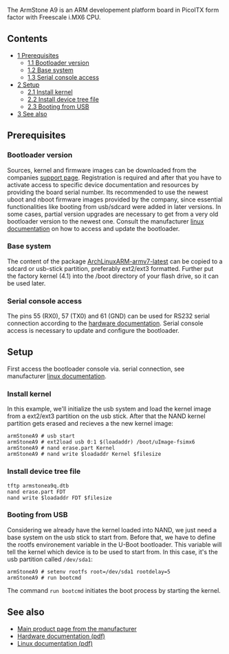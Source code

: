 The ArmStone A9 is an ARM developement platform board in PicoITX form factor with Freescale i.MX6 CPU.

## Contents

*   [1 Prerequisites](#Prerequisites)
    *   [1.1 Bootloader version](#Bootloader_version)
    *   [1.2 Base system](#Base_system)
    *   [1.3 Serial console access](#Serial_console_access)
*   [2 Setup](#Setup)
    *   [2.1 Install kernel](#Install_kernel)
    *   [2.2 Install device tree file](#Install_device_tree_file)
    *   [2.3 Booting from USB](#Booting_from_USB)
*   [3 See also](#See_also)

## Prerequisites

### Bootloader version

Sources, kernel and firmware images can be downloaded from the companies [support page](https://www.fs-net.de/de/support/mein-f-und-s/). Registration is required and after that you have to activate access to specific device documentation and resources by providing the board serial number. Its recommended to use the newest uboot and nboot firmware images provided by the company, since essential functionalities like booting from usb/sdcard were added in later versions. In some cases, partial version upgrades are necessary to get from a very old bootloader version to the newest one. Consult the manufacturer [linux documentation](https://www.fs-net.de/assets/download/docu/common/en/FSiMX6_FirstSteps_eng.pdf) on how to access and update the bootloader.

### Base system

The content of the package [ArchLinuxARM-armv7-latest](http://os.archlinuxarm.org/os/ArchLinuxARM-armv7-latest.tar.gz) can be copied to a sdcard or usb-stick partition, preferably ext2/ext3 formatted. Further put the factory kernel (4.1) into the /boot directory of your flash drive, so it can be used later.

### Serial console access

The pins 55 (RX0), 57 (TX0) and 61 (GND) can be used for RS232 serial connection according to the [hardware documentation](https://www.fs-net.de/assets/download/docu/armstone/en/armStoneA9_Hardware_eng.pdf). Serial console access is necessary to update and configure the bootloader.

## Setup

First access the bootloader console via. serial connection, see manufacturer [linux documentation](https://www.fs-net.de/assets/download/docu/common/en/FSiMX6_FirstSteps_eng.pdf).

### Install kernel

In this example, we'll initialize the usb system and load the kernel image from a ext2/ext3 partition on the usb stick. After that the NAND kernel partition gets erased and recieves a the new kernel image:

```
armStoneA9 # usb start
armStoneA9 # ext2load usb 0:1 $(loadaddr) /boot/uImage-fsimx6
armStoneA9 # nand erase.part Kernel
armStoneA9 # nand write $loadaddr Kernel $filesize

```

### Install device tree file

```
tftp armstonea9q.dtb
nand erase.part FDT
nand write $loadaddr FDT $filesize

```

### Booting from USB

Considering we already have the kernel loaded into NAND, we just need a base system on the usb stick to start from. Before that, we have to define the rootfs environement variable in the U-Boot bootloader. This variable will tell the kernel which device is to be used to start from. In this case, it's the usb partition called `/dev/sda1`:

```
armStoneA9 # setenv rootfs root=/dev/sda1 rootdelay=5 
armStoneA9 # run bootcmd

```

The command `run bootcmd` initiates the boot process by starting the kernel.

## See also

*   [Main product page from the manufacturer](https://www.fs-net.de/en/products/armstone/armstonea9/)
*   [Hardware documentation (pdf)](https://www.fs-net.de/assets/download/docu/armstone/en/armStoneA9_Hardware_eng.pdf)
*   [Linux documentation (pdf)](https://www.fs-net.de/assets/download/docu/common/en/FSiMX6_FirstSteps_eng.pdf)